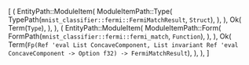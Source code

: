 [
    (
        EntityPath::ModuleItem(
            ModuleItemPath::Type(
                TypePath(`mnist_classifier::fermi::FermiMatchResult`, `Struct`),
            ),
        ),
        Ok(
            Term(`Type`),
        ),
    ),
    (
        EntityPath::ModuleItem(
            ModuleItemPath::Form(
                FormPath(`mnist_classifier::fermi::fermi_match`, `Function`),
            ),
        ),
        Ok(
            Term(`Fp(Ref 'eval List ConcaveComponent, List invariant Ref 'eval ConcaveComponent -> Option f32) -> FermiMatchResult`),
        ),
    ),
]